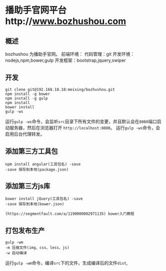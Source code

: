 播助手官网平台http://www.bozhushou.com
====

## 概述

bozhushou 为播助手官网。
前端环境：
	代码管理：git
	开发环境：nodejs,npm,bower,gulp
	开发框架：bootstrap,jquery,swiper

## 开发

```
git clone git@192.168.18.18:meixing/bozhushou.git
npm install -g bower
npm install -g gulp
npm install
bower install
gulp -ws
```
运行`gulp -ws`命令，会监听`src`目录下所有文件的变更，并且默认会在`8080`端口启动服务器，然后在浏览器打开 `http://localhost:8080`。
运行`gulp -ws`命令，会启用后台代理转发。

## 添加第三方工具包

```
npm install angular(工具包名) -save
-save 保存到本地(package.json)
```

## 添加第三方js库

```
bower install jQuery(工具包名) -save
-save 保存到本地(bower.json)

(https://segmentfault.com/a/1190000002971135) bower入门教程

```

## 打包发布生产

```
gulp -wm
-m 压缩文件(img、css、less、js)
-w 启动编译
```
运行`gulp -wm`命令，编译`src`下的文件，生成编译后的文件`dist`,

